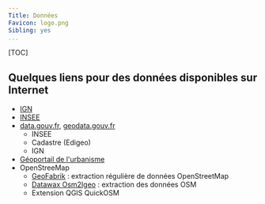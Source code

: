 ```yaml
---
Title: Données
Favicon: logo.png
Sibling: yes
...
```


[TOC]

## Quelques liens pour des données disponibles sur Internet

* [IGN](https://geoservices.ign.fr/documentation/diffusion/telechargement-donnees-libres.html)
* [INSEE](https://www.insee.fr/fr/statistiques/2521169)
* [data.gouv.fr](https://www.data.gouv.fr/fr/), [geodata.gouv.fr](https://geo.data.gouv.fr)
  * INSEE
  * Cadastre (Edigeo)
  * IGN
* [Géoportail de l'urbanisme](https://www.geoportail-urbanisme.gouv.fr/)
* OpenStreeMap
    * [GeoFabrik](https://download.geofabrik.de) : extraction régulière de données OpenStreetMap
    * [Datawax Osm2Igeo](https://www.data.data-wax.com/?dir=OSM2IGEO) : extraction des données OSM
    * Extension QGIS QuickOSM
    